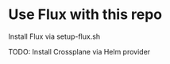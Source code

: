 # Use Flux with this repo

Install Flux via setup-flux.sh

TODO: Install Crossplane via Helm provider
